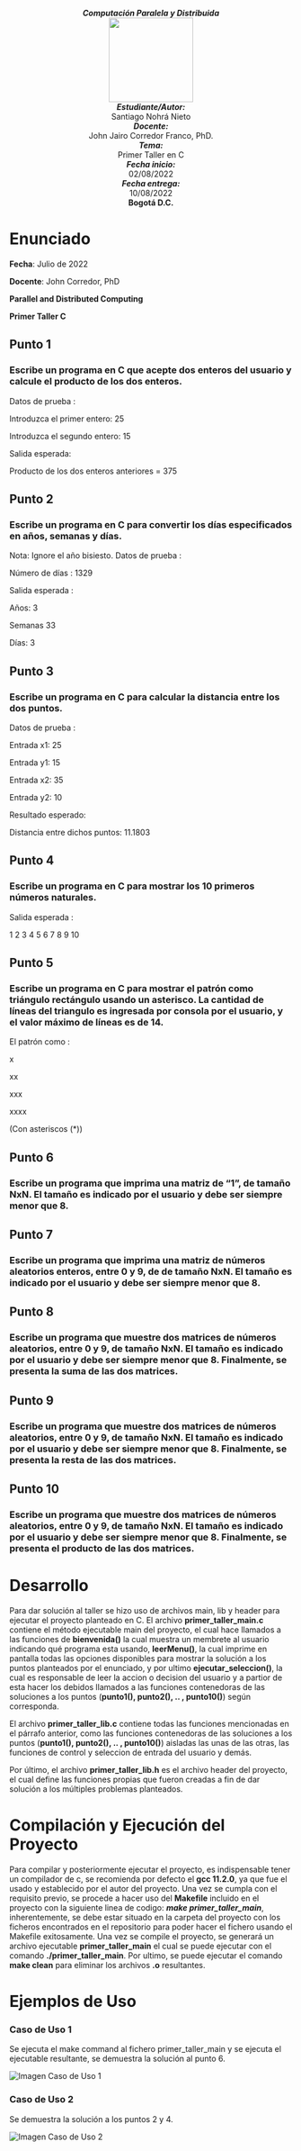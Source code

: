 <p align="center">
<i><b>Computación Paralela y Distribuida</b></i>
<br>
<img src="https://res-5.cloudinary.com/crunchbase-production/image/upload/c_lpad,h_256,w_256,f_auto,q_auto:eco/v1455514364/pim02bzqvgz0hibsra41.png"
width="150" height="150">
</img>
<br>
<i><b>Estudiante/Autor:</b></i>
<br>
Santiago Nohrá Nieto
<br>
<i><b>Docente:</b></i><br> John Jairo Corredor Franco, PhD.
<br>
<i><b>Tema:</b></i><br> Primer Taller en C
<br>
<i><b>Fecha inicio:</b></i><br> 02/08/2022
<br>
<i><b>Fecha entrega:</b></i><br> 10/08/2022
<br>
<b> Bogotá D.C. </b>
</p>

# Enunciado

**Fecha**: Julio de 2022

**Docente**: John Corredor, PhD

**Parallel and Distributed Computing**

**Primer Taller C**

## **Punto 1** 

### Escribe un programa en C que acepte dos enteros del usuario y calcule el producto de los dos enteros.

Datos de prueba :

Introduzca el primer entero: 25

Introduzca el segundo entero: 15

Salida esperada:

Producto de los dos enteros anteriores = 375


## **Punto 2** 

### Escribe un programa en C para convertir los días especificados en años, semanas y días.

Nota: Ignore el año bisiesto.
Datos de prueba :

Número de días : 1329

Salida esperada :

Años: 3

Semanas 33

Días: 3


## **Punto 3** 

### Escribe un programa en C para calcular la distancia entre los dos puntos.

Datos de prueba :

Entrada x1: 25

Entrada y1: 15

Entrada x2: 35

Entrada y2: 10

Resultado esperado:

Distancia entre dichos puntos: 11.1803


## **Punto 4**

### Escribe un programa en C para mostrar los 10 primeros números naturales.

Salida esperada :

1 2 3 4 5 6 7 8 9 10


## **Punto 5** 
### Escribe un programa en C para mostrar el patrón como triángulo rectángulo usando un asterisco. La cantidad de líneas del triangulo es ingresada por consola por el usuario, y el valor máximo de líneas es de 14.

El patrón como :

x

xx

xxx

xxxx

(Con asteriscos (*))


## **Punto 6** 
### Escribe un programa que imprima una matriz de “1”, de tamaño NxN. El tamaño es indicado por el usuario y debe ser siempre menor que 8.

## **Punto 7** 
### Escribe un programa que imprima una matriz de números aleatorios enteros, entre 0 y 9, de de tamaño NxN. El tamaño es indicado por el usuario y debe ser siempre menor que 8.

## **Punto 8** 
### Escribe un programa que muestre dos matrices de números aleatorios, entre 0 y 9, de tamaño NxN. El tamaño es indicado por el usuario y debe ser siempre menor que 8. Finalmente, se presenta la suma de las dos matrices.

## **Punto 9** 
### Escribe un programa que muestre dos matrices de números aleatorios, entre 0 y 9, de tamaño NxN. El tamaño es indicado por el usuario y debe ser siempre menor que 8. Finalmente, se presenta la resta de las dos matrices.

## **Punto 10** 
### Escribe un programa que muestre dos matrices de números aleatorios, entre 0 y 9, de tamaño NxN. El tamaño es indicado por el usuario y debe ser siempre menor que 8. Finalmente, se presenta el producto de las dos matrices.



# Desarrollo

Para dar solución al taller se hizo uso de archivos main, lib y header para ejecutar el proyecto planteado en C. El archivo **primer_taller_main.c** contiene el método ejecutable main del proyecto, el cual hace llamados a las funciones de **bienvenida()** la cual muestra un membrete al usuario indicando qué programa esta usando, **leerMenu()**, la cual imprime en pantalla todas las opciones disponibles para mostrar la solución a los puntos planteados por el enunciado, y por ultimo **ejecutar_seleccion()**, la cual es responsable de leer la accion o decision del usuario y a partior de esta hacer los debidos llamados a las funciones contenedoras de las soluciones a los puntos (**punto1(), punto2(), .. , punto10()**) según corresponda.

El archivo **primer_taller_lib.c** contiene todas las funciones mencionadas en el párrafo anterior, como las funciones contenedoras de las soluciones a los puntos (**punto1(), punto2(), .. , punto10()**) aisladas las unas de las otras, las funciones de control y seleccion de entrada del usuario y demás.

Por último, el archivo **primer_taller_lib.h** es el archivo header del proyecto, el cual define las funciones propias que fueron creadas a fin de dar solución a los múltiples problemas planteados.

# Compilación y Ejecución del Proyecto

Para compilar y posteriormente ejecutar el proyecto, es indispensable tener un compilador de c, se recomienda por defecto el **gcc 11.2.0**, ya que fue el usado y establecido por el autor del proyecto. Una vez se cumpla con el requisito previo, se procede a hacer uso del **Makefile** incluido en el proyecto con la siguiente linea de codigo: ***make primer_taller_main***, inherentemente, se debe estar situado en la carpeta del proyecto con los ficheros encontrados en el repositorio para poder hacer el fichero usando el Makefile exitosamente. Una vez se compile el proyecto, se generará un archivo ejecutable **primer_taller_main** el cual se puede ejecutar con el comando **./primer_taller_main**. Por ultimo, se puede ejecutar el comando **make clean** para eliminar los archivos **.o** resultantes.

# Ejemplos de Uso
### Caso de Uso 1
Se ejecuta el make command al fichero primer_taller_main y se ejecuta el ejecutable resultante, se demuestra la solución al punto 6.

![Imagen Caso de Uso 1](https://github.com/santiagonohra/Primer-Taller-C/blob/dcf779ebaee79053fe659a69bd19f0fd63e278bb/Screenshot%20from%202022-08-02%2021-12-13.png)

### Caso de Uso 2
Se demuestra la solución a los puntos 2 y 4.

![Imagen Caso de Uso 2](https://github.com/santiagonohra/Primer-Taller-C/blob/dcf779ebaee79053fe659a69bd19f0fd63e278bb/Screenshot%20from%202022-08-02%2021-13-34.png)
